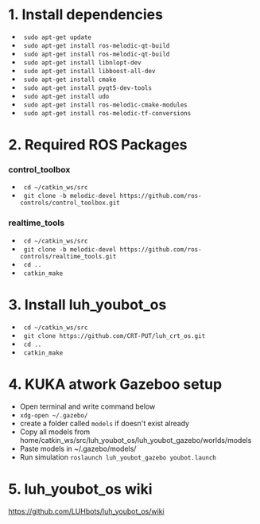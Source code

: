 # 1. Install dependencies
* ` sudo apt-get update`
* ` sudo apt-get install ros-melodic-qt-build`
* ` sudo apt-get install ros-melodic-qt-build`
* ` sudo apt-get install libnlopt-dev`
* ` sudo apt-get install libboost-all-dev`
* ` sudo apt-get install cmake`
* ` sudo apt-get install pyqt5-dev-tools`
* ` sudo apt-get install udo`
* ` sudo apt-get install ros-melodic-cmake-modules`
* ` sudo apt-get install ros-melodic-tf-conversions`

# 2. Required ROS Packages  
### control_toolbox
* ` cd ~/catkin_ws/src`
* ` git clone -b melodic-devel https://github.com/ros-controls/control_toolbox.git`
### realtime_tools
* ` cd ~/catkin_ws/src`
* ` git clone -b melodic-devel https://github.com/ros-controls/realtime_tools.git`
* ` cd ..`
* ` catkin_make`



# 3. Install luh_youbot_os
* ` cd ~/catkin_ws/src`
* ` git clone https://github.com/CRT-PUT/luh_crt_os.git`
* ` cd ..`
* ` catkin_make`

# 4. KUKA atwork Gazeboo setup
* Open terminal and write command below
* `xdg-open ~/.gazebo/`
* create a folder called `models` if doesn't exist already
* Copy all models from home/catkin_ws/src/luh_youbot_os/luh_youbot_gazebo/worlds/models
* Paste models in ~/.gazebo/models/
* Run simulation `roslaunch luh_youbot_gazebo youbot.launch`  

# 5. luh_youbot_os wiki
https://github.com/LUHbots/luh_youbot_os/wiki
